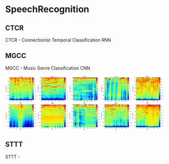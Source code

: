 # SpeechRecognition

## CTCR

CTCR - Connectionist Temporal Classification RNN

## MGCC

MGCC - Music Genre Classification CNN

<p aling="center">
  <img src="MGCC/log-mel_spectrogram.png">
</p>

## STTT

STTT - 
